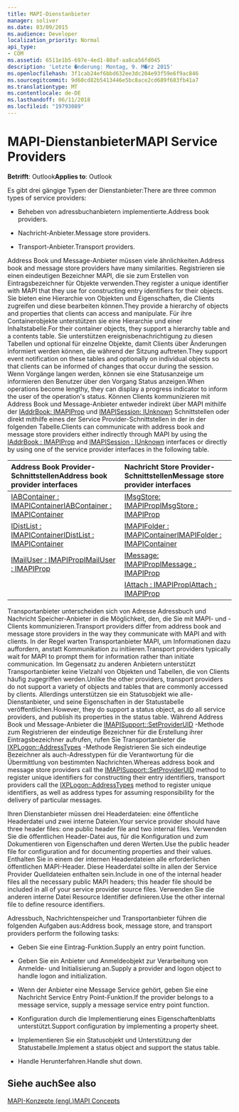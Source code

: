```yaml
---
title: MAPI-Dienstanbieter
manager: soliver
ms.date: 03/09/2015
ms.audience: Developer
localization_priority: Normal
api_type:
- COM
ms.assetid: 6511e1b5-697e-4ed1-80af-aa8ca56fd045
description: 'Letzte �nderung: Montag, 9. M�rz 2015'
ms.openlocfilehash: 3f1cab24ef6bbd632ee3dc204e93f59e6f9ac846
ms.sourcegitcommit: 9d60cd82b5413446e5bc8ace2cd689f683fb41a7
ms.translationtype: MT
ms.contentlocale: de-DE
ms.lasthandoff: 06/11/2018
ms.locfileid: "19793089"
---
```

# <a name="mapi-service-providers"></a><span data-ttu-id="06ccc-103">MAPI-Dienstanbieter</span><span class="sxs-lookup"><span data-stu-id="06ccc-103">MAPI Service Providers</span></span>

  
  
<span data-ttu-id="06ccc-104">**Betrifft**: Outlook</span><span class="sxs-lookup"><span data-stu-id="06ccc-104">**Applies to**: Outlook</span></span> 
  
<span data-ttu-id="06ccc-105">Es gibt drei gängige Typen der Dienstanbieter:</span><span class="sxs-lookup"><span data-stu-id="06ccc-105">There are three common types of service providers:</span></span>
  
- <span data-ttu-id="06ccc-106">Beheben von adressbuchanbietern implementierte.</span><span class="sxs-lookup"><span data-stu-id="06ccc-106">Address book providers.</span></span>
    
- <span data-ttu-id="06ccc-107">Nachricht-Anbieter.</span><span class="sxs-lookup"><span data-stu-id="06ccc-107">Message store providers.</span></span>
    
- <span data-ttu-id="06ccc-108">Transport-Anbieter.</span><span class="sxs-lookup"><span data-stu-id="06ccc-108">Transport providers.</span></span>
    
<span data-ttu-id="06ccc-109">Address Book und Message-Anbieter müssen viele ähnlichkeiten.</span><span class="sxs-lookup"><span data-stu-id="06ccc-109">Address book and message store providers have many similarities.</span></span> <span data-ttu-id="06ccc-110">Registrieren sie einen eindeutigen Bezeichner MAPI, die sie zum Erstellen von Eintragsbezeichner für Objekte verwenden.</span><span class="sxs-lookup"><span data-stu-id="06ccc-110">They register a unique identifier with MAPI that they use for constructing entry identifiers for their objects.</span></span> <span data-ttu-id="06ccc-111">Sie bieten eine Hierarchie von Objekten und Eigenschaften, die Clients zugreifen und diese bearbeiten können.</span><span class="sxs-lookup"><span data-stu-id="06ccc-111">They provide a hierarchy of objects and properties that clients can access and manipulate.</span></span> <span data-ttu-id="06ccc-112">Für ihre Containerobjekte unterstützen sie eine Hierarchie und einer Inhaltstabelle.</span><span class="sxs-lookup"><span data-stu-id="06ccc-112">For their container objects, they support a hierarchy table and a contents table.</span></span> <span data-ttu-id="06ccc-113">Sie unterstützen ereignisbenachrichtigung zu diesen Tabellen und optional für einzelne Objekte, damit Clients über Änderungen informiert werden können, die während der Sitzung auftreten.</span><span class="sxs-lookup"><span data-stu-id="06ccc-113">They support event notification on these tables and optionally on individual objects so that clients can be informed of changes that occur during the session.</span></span> <span data-ttu-id="06ccc-114">Wenn Vorgänge langen werden, können sie eine Statusanzeige um informieren den Benutzer über den Vorgang Status anzeigen.</span><span class="sxs-lookup"><span data-stu-id="06ccc-114">When operations become lengthy, they can display a progress indicator to inform the user of the operation's status.</span></span> <span data-ttu-id="06ccc-115">Können Clients kommunizieren mit Address Book und Message-Anbieter entweder indirekt über MAPI mithilfe der [IAddrBook: IMAPIProp](iaddrbookimapiprop.md) und [IMAPISession: IUnknown](imapisessioniunknown.md) Schnittstellen oder direkt mithilfe eines der Service Provider-Schnittstellen in der in der folgenden Tabelle.</span><span class="sxs-lookup"><span data-stu-id="06ccc-115">Clients can communicate with address book and message store providers either indirectly through MAPI by using the [IAddrBook : IMAPIProp](iaddrbookimapiprop.md) and [IMAPISession : IUnknown](imapisessioniunknown.md) interfaces or directly by using one of the service provider interfaces in the following table.</span></span> 
  
|<span data-ttu-id="06ccc-116">**Address Book Provider-Schnittstellen**</span><span class="sxs-lookup"><span data-stu-id="06ccc-116">**Address book provider interfaces**</span></span>|<span data-ttu-id="06ccc-117">**Nachricht Store Provider-Schnittstellen**</span><span class="sxs-lookup"><span data-stu-id="06ccc-117">**Message store provider interfaces**</span></span>|
|:-----|:-----|
|[<span data-ttu-id="06ccc-118">IABContainer : IMAPIContainer</span><span class="sxs-lookup"><span data-stu-id="06ccc-118">IABContainer : IMAPIContainer</span></span>](iabcontainerimapicontainer.md) <br/> |[<span data-ttu-id="06ccc-119">IMsgStore: IMAPIProp</span><span class="sxs-lookup"><span data-stu-id="06ccc-119">IMsgStore : IMAPIProp</span></span>](imsgstoreimapiprop.md) <br/> |
|[<span data-ttu-id="06ccc-120">IDistList : IMAPIContainer</span><span class="sxs-lookup"><span data-stu-id="06ccc-120">IDistList : IMAPIContainer</span></span>](idistlistimapicontainer.md) <br/> |[<span data-ttu-id="06ccc-121">IMAPIFolder : IMAPIContainer</span><span class="sxs-lookup"><span data-stu-id="06ccc-121">IMAPIFolder : IMAPIContainer</span></span>](imapifolderimapicontainer.md) <br/> |
|[<span data-ttu-id="06ccc-122">IMailUser : IMAPIProp</span><span class="sxs-lookup"><span data-stu-id="06ccc-122">IMailUser : IMAPIProp</span></span>](imailuserimapiprop.md) <br/> |[<span data-ttu-id="06ccc-123">IMessage: IMAPIProp</span><span class="sxs-lookup"><span data-stu-id="06ccc-123">IMessage : IMAPIProp</span></span>](imessageimapiprop.md) <br/> |
| <br/> |[<span data-ttu-id="06ccc-124">IAttach : IMAPIProp</span><span class="sxs-lookup"><span data-stu-id="06ccc-124">IAttach : IMAPIProp</span></span>](iattachimapiprop.md) <br/> |
   
<span data-ttu-id="06ccc-125">Transportanbieter unterscheiden sich von Adresse Adressbuch und Nachricht Speicher-Anbieter in die Möglichkeit, den, die Sie mit MAPI- und -Clients kommunizieren.</span><span class="sxs-lookup"><span data-stu-id="06ccc-125">Transport providers differ from address book and message store providers in the way they communicate with MAPI and with clients.</span></span> <span data-ttu-id="06ccc-126">In der Regel warten Transportanbieter MAPI, um Informationen dazu auffordern, anstatt Kommunikation zu initiieren.</span><span class="sxs-lookup"><span data-stu-id="06ccc-126">Transport providers typically wait for MAPI to prompt them for information rather than initiate communication.</span></span> <span data-ttu-id="06ccc-127">Im Gegensatz zu anderen Anbietern unterstützt Transportanbieter keine Vielzahl von Objekten und Tabellen, die von Clients häufig zugegriffen werden.</span><span class="sxs-lookup"><span data-stu-id="06ccc-127">Unlike the other providers, transport providers do not support a variety of objects and tables that are commonly accessed by clients.</span></span> <span data-ttu-id="06ccc-128">Allerdings unterstützen sie ein Statusobjekt wie alle-Dienstanbieter, und seine Eigenschaften in der Statustabelle veröffentlichen.</span><span class="sxs-lookup"><span data-stu-id="06ccc-128">However, they do support a status object, as do all service providers, and publish its properties in the status table.</span></span> <span data-ttu-id="06ccc-129">Während Address Book und Message-Anbieter die [IMAPISupport::SetProviderUID](imapisupport-setprovideruid.md) -Methode zum Registrieren der eindeutige Bezeichner für die Erstellung ihrer Eintragsbezeichner aufrufen, rufen Sie Transportanbieter die [IXPLogon::AddressTypes](ixplogon-addresstypes.md) -Methode Registrieren Sie sich eindeutige Bezeichner als auch-Adresstypen für die Verantwortung für die Übermittlung von bestimmten Nachrichten.</span><span class="sxs-lookup"><span data-stu-id="06ccc-129">Whereas address book and message store providers call the [IMAPISupport::SetProviderUID](imapisupport-setprovideruid.md) method to register unique identifiers for constructing their entry identifiers, transport providers call the [IXPLogon::AddressTypes](ixplogon-addresstypes.md) method to register unique identifiers, as well as address types for assuming responsibility for the delivery of particular messages.</span></span> 
  
<span data-ttu-id="06ccc-130">Ihren Dienstanbieter müssen drei Headerdateien: eine öffentliche Headerdatei und zwei interne Dateien.</span><span class="sxs-lookup"><span data-stu-id="06ccc-130">Your service provider should have three header files: one public header file and two internal files.</span></span> <span data-ttu-id="06ccc-131">Verwenden Sie die öffentlichen Header-Datei aus, für die Konfiguration und zum Dokumentieren von Eigenschaften und deren Werten.</span><span class="sxs-lookup"><span data-stu-id="06ccc-131">Use the public header file for configuration and for documenting properties and their values.</span></span> <span data-ttu-id="06ccc-132">Enthalten Sie in einem der internen Headerdateien alle erforderlichen öffentlichen MAPI-Header. Diese Headerdatei sollte in allen der Service Provider Quelldateien enthalten sein.</span><span class="sxs-lookup"><span data-stu-id="06ccc-132">Include in one of the internal header files all the necessary public MAPI headers; this header file should be included in all of your service provider source files.</span></span> <span data-ttu-id="06ccc-133">Verwenden Sie die anderen interne Datei Resource Identifier definieren.</span><span class="sxs-lookup"><span data-stu-id="06ccc-133">Use the other internal file to define resource identifiers.</span></span>
  
<span data-ttu-id="06ccc-134">Adressbuch, Nachrichtenspeicher und Transportanbieter führen die folgenden Aufgaben aus:</span><span class="sxs-lookup"><span data-stu-id="06ccc-134">Address book, message store, and transport providers perform the following tasks:</span></span>
  
- <span data-ttu-id="06ccc-135">Geben Sie eine Eintrag-Funktion.</span><span class="sxs-lookup"><span data-stu-id="06ccc-135">Supply an entry point function.</span></span> 
    
- <span data-ttu-id="06ccc-136">Geben Sie ein Anbieter und Anmeldeobjekt zur Verarbeitung von Anmelde- und Initialisierung an.</span><span class="sxs-lookup"><span data-stu-id="06ccc-136">Supply a provider and logon object to handle logon and initialization.</span></span> 
    
- <span data-ttu-id="06ccc-137">Wenn der Anbieter eine Message Service gehört, geben Sie eine Nachricht Service Entry Point-Funktion.</span><span class="sxs-lookup"><span data-stu-id="06ccc-137">If the provider belongs to a message service, supply a message service entry point function.</span></span> 
    
- <span data-ttu-id="06ccc-138">Konfiguration durch die Implementierung eines Eigenschaftenblatts unterstützt.</span><span class="sxs-lookup"><span data-stu-id="06ccc-138">Support configuration by implementing a property sheet.</span></span>
    
- <span data-ttu-id="06ccc-139">Implementieren Sie ein Statusobjekt und Unterstützung der Statustabelle.</span><span class="sxs-lookup"><span data-stu-id="06ccc-139">Implement a status object and support the status table.</span></span> 
    
- <span data-ttu-id="06ccc-140">Handle Herunterfahren.</span><span class="sxs-lookup"><span data-stu-id="06ccc-140">Handle shut down.</span></span>
    
## <a name="see-also"></a><span data-ttu-id="06ccc-141">Siehe auch</span><span class="sxs-lookup"><span data-stu-id="06ccc-141">See also</span></span>



[<span data-ttu-id="06ccc-142">MAPI-Konzepte (engl.)</span><span class="sxs-lookup"><span data-stu-id="06ccc-142">MAPI Concepts</span></span>](mapi-concepts.md)

